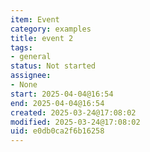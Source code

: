 ```yaml
---
item: Event
category: examples
title: event 2
tags:
- general
status: Not started
assignee:
- None
start: 2025-04-04@16:54
end: 2025-04-04@16:54
created: 2025-03-24@17:08:02
modified: 2025-03-24@17:08:02
uid: e0db0ca2f6b16258
---
```


